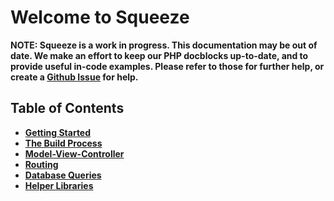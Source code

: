 Welcome to Squeeze
==================

**NOTE: Squeeze is a work in progress. This documentation may be out of date. We make an effort to keep our PHP docblocks up-to-date, and to provide useful in-code examples. Please refer to those for further help, or create a [Github Issue](http://github.com/jdpedrie/squeeze/issues) for help.**

Table of Contents
-----------------
* **[Getting Started]()**
* **[The Build Process]()**
* **[Model-View-Controller]()**
* **[Routing]()**
* **[Database Queries]()**
* **[Helper Libraries]()**
